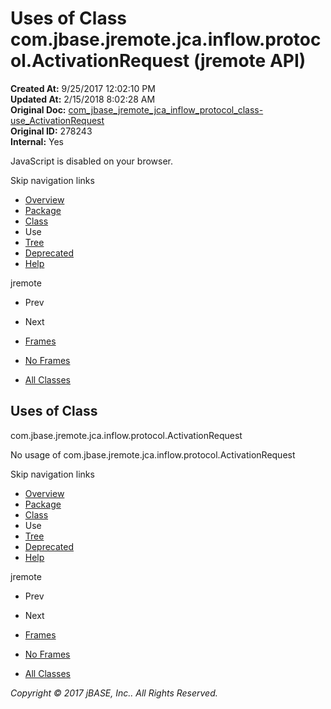 # Uses of Class com.jbase.jremote.jca.inflow.protocol.ActivationRequest (jremote   API)

**Created At:** 9/25/2017 12:02:10 PM  
**Updated At:** 2/15/2018 8:02:28 AM  
**Original Doc:** [com_jbase_jremote_jca_inflow_protocol_class-use_ActivationRequest](https://docs.jbase.com/39265-class-use/com_jbase_jremote_jca_inflow_protocol_class-use_ActivationRequest)  
**Original ID:** 278243  
**Internal:** Yes  

<!--<br>    try {<br>        if (location.href.indexOf('is-external=true') == -1) {<br>            parent.document.title="Uses of Class com.jbase.jremote.jca.inflow.protocol.ActivationRequest (jremote   API)";<br>        }<br>    }<br>    catch(err) {<br>    }<br>//-->
JavaScript is disabled on your browser.

Skip navigation links

- [Overview](../../../../../../../overview-summary.html)
- [Package](./../../com.jbase.jremote.jca.inflow.protocol-%28jremote---api%29)
- [Class](./../../activationrequest-%28jremote-api%29 "class in com.jbase.jremote.jca.inflow.protocol")
- Use
- [Tree](./../../com.jbase.jremote.jca.inflow.protocol-class-hierarchy-%28jremote---api%29)
- [Deprecated](../../../../../../../deprecated-list.html)
- [Help](../../../../../../../help-doc.html)


jremote <br>

- Prev
- Next


- [Frames](./.)
- [No Frames](./.)


- [All Classes](../../../../../../../allclasses-noframe.html)


<!--<br>  allClassesLink = document.getElementById("allclasses\_navbar\_top");<br>  if(window==top) {<br>    allClassesLink.style.display = "block";<br>  }<br>  else {<br>    allClassesLink.style.display = "none";<br>  }<br>  //-->

## Uses of Class
com.jbase.jremote.jca.inflow.protocol.ActivationRequest

No usage of com.jbase.jremote.jca.inflow.protocol.ActivationRequest

Skip navigation links

- [Overview](../../../../../../../overview-summary.html)
- [Package](./../../com.jbase.jremote.jca.inflow.protocol-%28jremote---api%29)
- [Class](./../../activationrequest-%28jremote-api%29 "class in com.jbase.jremote.jca.inflow.protocol")
- Use
- [Tree](./../../com.jbase.jremote.jca.inflow.protocol-class-hierarchy-%28jremote---api%29)
- [Deprecated](../../../../../../../deprecated-list.html)
- [Help](../../../../../../../help-doc.html)


jremote <br>

- Prev
- Next


- [Frames](./.)
- [No Frames](./.)


- [All Classes](../../../../../../../allclasses-noframe.html)


<!--<br>  allClassesLink = document.getElementById("allclasses\_navbar\_bottom");<br>  if(window==top) {<br>    allClassesLink.style.display = "block";<br>  }<br>  else {<br>    allClassesLink.style.display = "none";<br>  }<br>  //-->

*Copyright © 2017 jBASE, Inc.. All Rights Reserved.*
